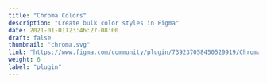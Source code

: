 ```yaml
---
title: "Chroma Colors"
description: "Create bulk color styles in Figma"
date: 2021-01-01T23:46:27-08:00
draft: false
thumbnail: "chroma.svg"
link: "https://www.figma.com/community/plugin/739237058450529919/Chroma-Colors"
weight: 6
label: "plugin"
---
```


